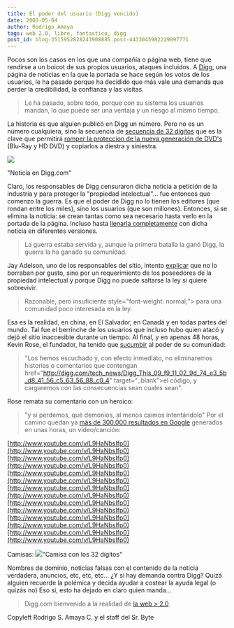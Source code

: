 ```yaml
---
title: El poder del usuario (Digg vencido)
date: 2007-05-04
author: Rodrigo Amaya
tags: web 2.0, libre, fantastico, digg
post_id: blog-3515952828243908885.post-4433045982229097771
---
```


Pocos son los casos en los que una compañía o página web, tiene que
      rendirse a un boicot de sus propios usuarios, ataques incluidos. A [Digg](http://digg.com/), una página de noticias en la que la
      portada se hace según los votos de los usuarios, le ha pasado porque ha decidido que
      más vale una demanda que perder la credibilidad, la confianza y las
      visitas.

> Le ha pasado, sobre todo, porque con su sistema los
> usuarios mandan, lo que puede ser una ventaja y un riesgo al mismo
> tiempo.

 La historia es que alguien publicó en
      Digg un número. Pero no es un número cualquiera, sino la secuencia de [secuencia de 32 digitos](http://www.lapetiteclaudine.com/archives/011543.html) que es la clave que permitirá [romper la proteccion de la nueva generación de DVD's](http://www.freedom-to-tinker.com/?p=1104) (Blu-Ray y HD DVD) y copiarlos a diestra y
      siniestra.

 [![](http://bp1.blogger.com/_ayvorITawE4/RjsdXUK33zI/AAAAAAAAAWA/dhEOcyikw7c/s400/1178174099_g_1.jpg)](http://bp1.blogger.com/_ayvorITawE4/RjsdXUK33zI/AAAAAAAAAWA/dhEOcyikw7c/s1600-h/1178174099_g_1.jpg)

"Noticia en Digg.com"

Claro, los responsables de Digg censuraron dicha noticia
      a petición de la industria y para proteger la "propiedad intelectual"... fue
      entonces que comenzo la guerra.
Es que el poder de Digg no lo tienen los editores (que rondan entre los miles), sino los
      usuarios (que son millones). Entonces, si se elimina la noticia: se crean
      tantas como sea necesario hasta verlo en la portada de la página. Incluso hasta
      [llenarla completamente](http://www.flickr.com/photos/8080741@N04/480718913/) con dicha noticia en
      diferentes versiones.

> La guerra estaba
> servida y, aunque la primera batalla la ganó Digg, la guerra la ha ganado su
> comunidad.

 Jay Adelson, uno de
      los responsables del sitio, intento [explicar](http://blog.digg.com/?p=73) que no lo borraban por gusto, sino por un
      requerimiento de los poseedores de la
      propiedad intelectual y porque Digg
      no puede saltarse la ley
      si quiere sobrevivir.

> Razonable, pero
> insuficiente style="font-weight: normal;"> para una comunidad
> poco interesada en la ley.

Esa es la realidad, en china, en El
      Salvador, en Canadá y en todas partes del mundo.
Tal fue el berrinche de los
      usuarios que incluso hubo quien atacó y dejó el sitio inaccesible durante un tiempo. Al final,
      y en apenas 48 horas, Kevin Rose, el
      fundador, ha tenido que [sucumbir](http://blog.digg.com/?p=74) al poder de su comunidad:

> "Los hemos escuchado y, con efecto inmediato, no eliminaremos
> historias o comentarios que contengan  href="http://digg.com/tech_news/Digg_This_09_f9_11_02_9d_74_e3_5b_d8_41_56_c5_63_56_88_c0_4"
> target="_blank">el código, y cargaremos con las consecuencias sean cuales
> sean".

 Rose remata su comentario con un
      heroico:

> "y si
> perdemos, qué demonios, al menos caímos intentándolo"
Por el
      camino quedan ya [más de 300.000 resultados en Google](http://www.google.com/search?q=09+F9+11+02+9D+74+E3+5B+D8+41+56+C5+63+56+88+C0) generados en unas horas, un
      vídeo/canción:

[http://www.youtube.com/v/L9HaNbsIfp0](http://www.youtube.com/v/L9HaNbsIfp0)[http://www.youtube.com/v/L9HaNbsIfp0](http://www.youtube.com/v/L9HaNbsIfp0)[http://www.youtube.com/v/L9HaNbsIfp0](http://www.youtube.com/v/L9HaNbsIfp0)[http://www.youtube.com/v/L9HaNbsIfp0](http://www.youtube.com/v/L9HaNbsIfp0)[http://www.youtube.com/v/L9HaNbsIfp0](http://www.youtube.com/v/L9HaNbsIfp0)[http://www.youtube.com/v/L9HaNbsIfp0](http://www.youtube.com/v/L9HaNbsIfp0)[http://www.youtube.com/v/L9HaNbsIfp0](http://www.youtube.com/v/L9HaNbsIfp0)

Camisas:
[![](http://bp0.blogger.com/_ayvorITawE4/RjscWEK33yI/AAAAAAAAAV4/JAMN3wXmjyY/s400/09F91102b.jpg)](http://bp0.blogger.com/_ayvorITawE4/RjscWEK33yI/AAAAAAAAAV4/JAMN3wXmjyY/s1600-h/09F91102b.jpg)"Camisa con los 32
      dígitos"

Nombres de dominio,
      noticias falsas con el contenido de la noticia verdadera, anuncios, etc, etc, etc... ¿Y si hay
      demanda contra Digg? Quizá alguien recuerde la polémica y decida ayudar a costear la ayuda
      legal (o quizás no)
Eso si, esto ha dejado en claro quien manda...
> Digg.com bienvenido a la
> realidad de [la web > 2.0](http://srbyte.blogspot.com/2007/04/web-20-qu-es.html).

Copyleft Rodrigo S. Amaya C. y el staff del Sr.
      Byte